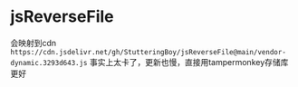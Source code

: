 # jsReverseFile
会映射到cdn `https://cdn.jsdelivr.net/gh/StutteringBoy/jsReverseFile@main/vendor-dynamic.3293d643.js`
事实上太卡了，更新也慢，直接用tampermonkey存储库更好